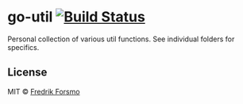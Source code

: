 # go-util [![Build Status](https://travis-ci.org/frozzare/go-util.svg?branch=master)](https://travis-ci.org/frozzare/go-util)

Personal collection of various util functions. See individual folders for specifics.

## License

MIT © [Fredrik Forsmo](https://github.com/frozzare)